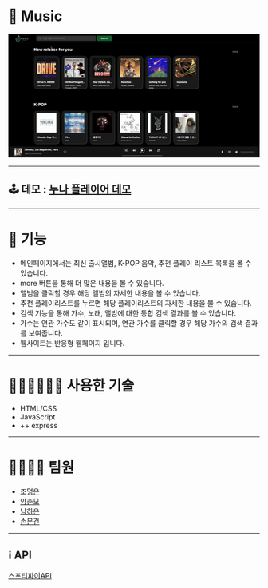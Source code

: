 # 🎵 Music

![Alt 텍스트](image/readme-sample.gif)

<hr>

## 🕹️ 데모 : [누나 플레이어 데모](https://noona-music.netlify.app/)

<hr>

# 🦾 기능

- 메인페이지에서는 최신 출시앨범, K-POP 음악, 추천 플레이 리스트 목록을 볼 수 있습니다.
- more 버튼을 통해 더 많은 내용을 볼 수 있습니다.
- 앨범을 클릭할 경우 해당 앨범의 자세한 내용을 볼 수 있습니다.
- 추천 플레이리스트를 누르면 해당 플레이리스트의 자세한 내용을 불 수 있습니다.
- 검색 기능을 통해 가수, 노래, 앨범에 대한 통합 검색 결과를 볼 수 있습니다.
- 가수는 연관 가수도 같이 표시되며, 연관 가수를 클릭할 경우 해당 가수의 검색 결과를 보여줍니다.
- 웹사이트는 반응형 웹페이지 입니다.
<hr>

# 🧑🏻‍💻👩🏻‍💻 사용한 기술

- HTML/CSS
- JavaScript
- ++ express
<hr>

# 👨‍👩‍👧‍👦 팀원

- [조명은](https://github.com/lightmyeongeun)
- [양춘모](https://github.com/SpringDream0406)
- [남하은](https://github.com/manggoguma)
- [손문건](https://github.com/mgsonnny)
<hr>

## ℹ️ API

[스포티파이API](https://developer.spotify.com/documentation/web-api)
